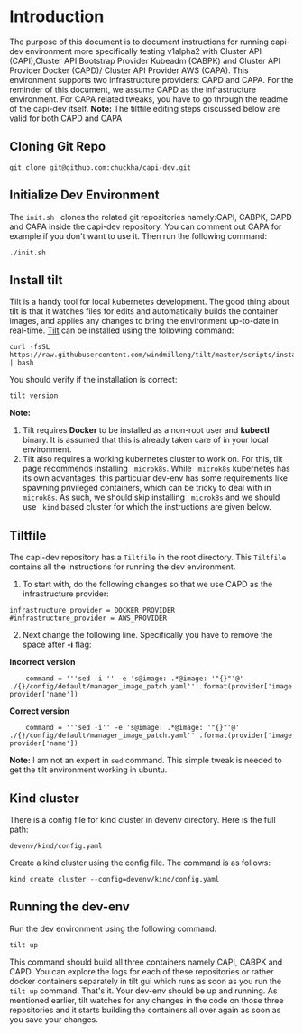 # Introduction
The purpose of this document is to document instructions for running capi-dev environment more specifically testing v1alpha2 with Cluster API (CAPI),Cluster API Bootstrap Provider Kubeadm (CABPK) and Cluster API Provider Docker (CAPD)/ Cluster API Provider AWS (CAPA). This environment supports two infrastructure providers: CAPD and CAPA. For the reminder of this document, we assume CAPD as the infrastructure environment. For CAPA related tweaks, you have to go through the readme of the capi-dev itself. 
**Note:** The tiltfile editing steps discussed below are valid for both CAPD and CAPA

## Cloning Git Repo
```
git clone git@github.com:chuckha/capi-dev.git
```
## Initialize Dev Environment
The ```init.sh ``` clones the related git repositories namely:CAPI, CABPK, CAPD and CAPA inside the capi-dev repository. You can comment out CAPA for example if you don't want to use it. Then run the following command:

```
./init.sh
```
## Install tilt
Tilt is a handy tool for local kubernetes development. The good thing about tilt is that it watches files for edits and  automatically builds the container images, and applies any changes to bring the environment up-to-date in real-time. [Tilt](https://docs.tilt.dev/install.html) can be installed using the following command: 

```
curl -fsSL https://raw.githubusercontent.com/windmilleng/tilt/master/scripts/install.sh | bash 
```
You should verify if the installation is correct:
```
tilt version
```
**Note:** 
1. Tilt requires **Docker** to be installed as a non-root user and **kubectl** binary. It is assumed that this is already taken care of in your local environment. 
2. Tilt also requires a working kubernetes cluster to work on. For this, tilt page recommends installing ``` microk8s```. While ``` microk8s``` kubernetes has its own advantages, this particular dev-env has some requirements like spawning privileged containers, which can be tricky to deal with in ``` microk8s```. As such, we should skip installing ``` microk8s``` and we should use ``` kind``` based cluster for which the instructions are given below.

## Tiltfile
The capi-dev repository has a ```Tiltfile``` in the root directory. This ```Tiltfile``` contains all the instructions for running the dev environment. 

1. To start with, do the following changes so that we use CAPD as the infrastructure provider: 

```
infrastructure_provider = DOCKER_PROVIDER
#infrastructure_provider = AWS_PROVIDER
```
2. Next change the following line. Specifically you have to remove the space after **-i** flag:

**Incorrect version**
```
	command = '''sed -i '' -e 's@image: .*@image: '"{}"'@' ./{}/config/default/manager_image_patch.yaml'''.format(provider['image'], provider['name'])
```
**Correct version**
```
	command = '''sed -i'' -e 's@image: .*@image: '"{}"'@' ./{}/config/default/manager_image_patch.yaml'''.format(provider['image'], provider['name'])
```
**Note:** I am not an expert in ```sed``` command. This simple tweak is needed to get the tilt environment working in ubuntu.  

## Kind cluster
There is a config file for kind cluster in devenv directory. Here is the full path:

``` 
devenv/kind/config.yaml 
``` 

Create a kind cluster using the config file. The command is as follows: 
```
kind create cluster --config=devenv/kind/config.yaml
```
## Running the dev-env
Run the dev environment using the following command:

``` 
tilt up 
``` 

This command should build all three containers namely CAPI, CABPK and CAPD. You can explore the logs for each of these repositories or rather docker containers separately in tilt gui which runs as soon as you run the ```tilt up``` command. That's it. Your dev-env should be up and running. As mentioned earlier, tilt watches for any changes in the code on those three repositories and it starts building the containers all over again as soon as you save your changes. 